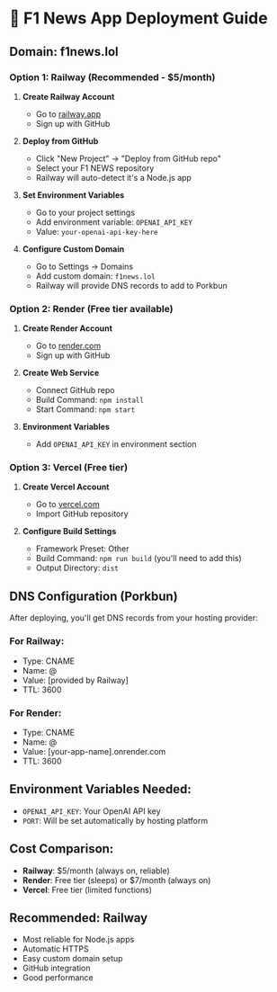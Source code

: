 # 🚀 F1 News App Deployment Guide

## Domain: f1news.lol

### Option 1: Railway (Recommended - $5/month)

1. **Create Railway Account**
   - Go to [railway.app](https://railway.app)
   - Sign up with GitHub

2. **Deploy from GitHub**
   - Click "New Project" → "Deploy from GitHub repo"
   - Select your F1 NEWS repository
   - Railway will auto-detect it's a Node.js app

3. **Set Environment Variables**
   - Go to your project settings
   - Add environment variable: `OPENAI_API_KEY`
   - Value: `your-openai-api-key-here`

4. **Configure Custom Domain**
   - Go to Settings → Domains
   - Add custom domain: `f1news.lol`
   - Railway will provide DNS records to add to Porkbun

### Option 2: Render (Free tier available)

1. **Create Render Account**
   - Go to [render.com](https://render.com)
   - Sign up with GitHub

2. **Create Web Service**
   - Connect GitHub repo
   - Build Command: `npm install`
   - Start Command: `npm start`

3. **Environment Variables**
   - Add `OPENAI_API_KEY` in environment section

### Option 3: Vercel (Free tier)

1. **Create Vercel Account**
   - Go to [vercel.com](https://vercel.com)
   - Import GitHub repository

2. **Configure Build Settings**
   - Framework Preset: Other
   - Build Command: `npm run build` (you'll need to add this)
   - Output Directory: `dist`

## DNS Configuration (Porkbun)

After deploying, you'll get DNS records from your hosting provider:

### For Railway:
- Type: CNAME
- Name: @
- Value: [provided by Railway]
- TTL: 3600

### For Render:
- Type: CNAME  
- Name: @
- Value: [your-app-name].onrender.com
- TTL: 3600

## Environment Variables Needed:
- `OPENAI_API_KEY`: Your OpenAI API key
- `PORT`: Will be set automatically by hosting platform

## Cost Comparison:
- **Railway**: $5/month (always on, reliable)
- **Render**: Free tier (sleeps) or $7/month (always on)
- **Vercel**: Free tier (limited functions)

## Recommended: Railway
- Most reliable for Node.js apps
- Automatic HTTPS
- Easy custom domain setup
- GitHub integration
- Good performance
